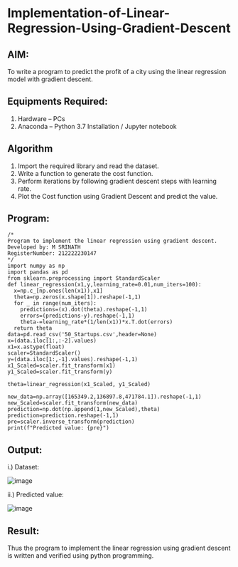 # Implementation-of-Linear-Regression-Using-Gradient-Descent

## AIM:
To write a program to predict the profit of a city using the linear regression model with gradient descent.

## Equipments Required:
1. Hardware – PCs
2. Anaconda – Python 3.7 Installation / Jupyter notebook

## Algorithm
   1. Import the required library and read the dataset.
   2. Write a function to generate the cost function.
   3. Perform iterations by following gradient descent steps with learning rate.
   4. Plot the Cost function using Gradient Descent and predict the value. 

## Program:
```
/*
Program to implement the linear regression using gradient descent.
Developed by: M SRINATH
RegisterNumber: 212222230147
*/
import numpy as np
import pandas as pd
from sklearn.preprocessing import StandardScaler
def linear_regression(x1,y,learning_rate=0.01,num_iters=100):
  x=np.c_[np.ones(len(x1)),x1]
  theta=np.zeros(x.shape[1]).reshape(-1,1)
  for _ in range(num_iters):
    predictions=(x).dot(theta).reshape(-1,1)
    errors=(predictions-y).reshape(-1,1)
    theta-=learning_rate*(1/len(x1))*x.T.dot(errors)
  return theta
data=pd.read_csv('50_Startups.csv',header=None)
x=(data.iloc[1:,:-2].values)
x1=x.astype(float)
scaler=StandardScaler()
y=(data.iloc[1:,-1].values).reshape(-1,1)
x1_Scaled=scaler.fit_transform(x1)
y1_Scaled=scaler.fit_transform(y)

theta=linear_regression(x1_Scaled, y1_Scaled)

new_data=np.array([165349.2,136897.8,471784.1]).reshape(-1,1)
new_Scaled=scaler.fit_transform(new_data)
prediction=np.dot(np.append(1,new_Scaled),theta)
prediction=prediction.reshape(-1,1)
pre=scaler.inverse_transform(prediction)
print(f"Predicted value: {pre}")
```

## Output:
   i.) Dataset:
   
   ![image](https://github.com/shoaib3136/Implementation-of-Linear-Regression-Using-Gradient-Descent/assets/117919362/40c5c830-3e53-44ff-aecc-66f36c9a7087)

   ii.) Predicted value:
   
   ![image](https://github.com/shoaib3136/Implementation-of-Linear-Regression-Using-Gradient-Descent/assets/117919362/9e64546a-9fb0-495f-9678-cdd6cf6f9cc5)




## Result:
Thus the program to implement the linear regression using gradient descent is written and verified using python programming.
